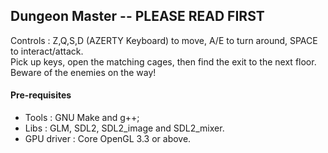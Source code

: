 ## Dungeon Master -- PLEASE READ FIRST

Controls : Z,Q,S,D (AZERTY Keyboard) to move, A/E to turn around, SPACE to interact/attack.  
Pick up keys, open the matching cages, then find the exit to the next floor.  
Beware of the enemies on the way!  

#### Pre-requisites
- Tools : GNU Make and g++;
- Libs : GLM, SDL2, SDL2_image and SDL2_mixer.
- GPU driver : Core OpenGL 3.3 or above.
